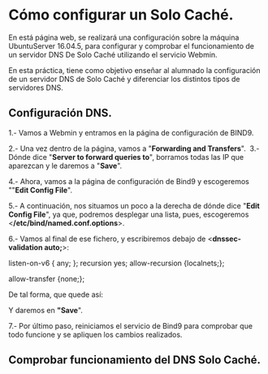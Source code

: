 # Cómo configurar un Solo Caché.

En está página web, se realizará una configuración sobre la máquina UbuntuServer 16.04.5, para configurar y comprobar el funcionamiento de un servidor DNS De Solo Caché utilizando el servicio Webmin.

En esta práctica, tiene como objetivo enseñar al alumnado la configuración de un servidor DNS de Solo Caché y diferenciar los distintos tipos de servidores DNS.

## Configuración DNS.

1.- Vamos a Webmin y entramos en la página de configuración de BIND9.
![]()

2.- Una vez dentro de la página, vamos a "**Forwarding and Transfers**".
![]()
3.- Dónde dice "**Server to forward queries to**", borramos todas las IP que aparezcan y le daremos a "**Save**".
![]()

4.- Ahora, vamos a la página de configuración de Bind9 y escogeremos ""**Edit Config File**".
![]()

5.- A continuación, nos situamos un poco a la derecha de dónde dice "**Edit Config File**", ya que, podremos desplegar una lista, pues, escogeremos <**/etc/bind/named.conf.options**>.
![]()

6.- Vamos al final de ese fichero, y escribiremos debajo de <**dnssec-validation auto;**>:

   listen-on-v6 { any; };
   recursion yes;
   allow-recursion {localnets;};
    
   allow-transfer {none;};
   
  De tal forma, que quede así:
  ![]()
  
  Y daremos en **"Save**".
  
  7.- Por último paso, reiniciamos el servicio de Bind9 para comprobar que todo funcione y se apliquen los cambios realizados.
  []()
  
  ## Comprobar funcionamiento del DNS Solo Caché.
